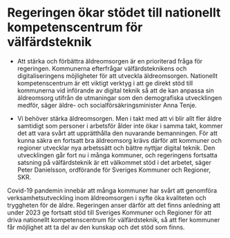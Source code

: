 # Regeringen ökar stödet till nationellt kompetenscentrum för välfärdsteknik

- Att stärka och förbättra äldreomsorgen är en prioriterad fråga för regeringen. Kommunerna efterfrågar välfärdsteknikens och digitaliseringens möjligheter för att utveckla äldreomsorgen. Nationellt kompetenscentrum är ett viktigt verktyg i att ge direkt stöd till kommunerna vid införande av digital teknik så att de kan anpassa sin äldreomsorg utifrån de utmaningar som den demografiska utvecklingen medför, säger äldre- och socialförsäkringsminister Anna Tenje.

- Vi behöver stärka äldreomsorgen. Men i takt med att vi blir allt fler äldre samtidigt som personer i arbetsför ålder inte ökar i samma takt, kommer det att vara svårt att upprätthålla den nuvarande bemanningen. För att kunna säkra en fortsatt bra äldreomsorg krävs därför att kommuner och regioner utvecklar nya arbetssätt och bättre nyttjar digital teknik. Den utvecklingen går fort nu i många kommuner, och regeringens fortsatta satsning på välfärdsteknik är ett välkommet stöd i det arbetet, säger Peter Danielsson, ordförande för Sveriges Kommuner och Regioner, SKR.

Covid-19 pandemin innebär att många kommuner har svårt att genomföra verksamhetsutveckling inom äldreomsorgen i syfte öka kvaliteten och tryggheten för de äldre. Regeringen anser därför att det finns anledning att under 2023 ge fortsatt stöd till Sveriges Kommuner och Regioner för att driva nationellt kompetenscentrum för välfärdsteknik, så att fler kommuner får möjlighet att ta del av den kunskap och det stöd som finns.
